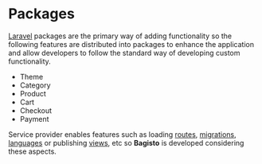 # Packages
[Laravel](https://laravel.com) packages are the primary way of adding functionality so the following features are distributed into packages to enhance the application and allow developers to follow the standard way of developing custom functionality.

- Theme
- Category
- Product
- Cart
- Checkout
- Payment

Service provider enables features such as loading [routes](/1.5.x/packages/routes.html), [migrations](/1.5.x/packages/create-migrations.html), [languages](/1.5.x/packages/lang.html) or publishing [views](/1.5.x/packages/views.html), etc so **Bagisto** is developed considering these aspects.